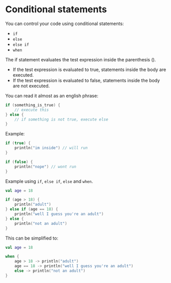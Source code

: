 # Conditional statements

You can control your code using conditional statements:

- `if`
- `else`
- `else if`
- `when`

The if statement evaluates the test expression inside the parenthesis ().

- If the test expression is evaluated to true, statements inside the body are executed.
- If the test expression is evaluated to false, statements inside the body are not executed.

You can read it almost as an english phrase:

```kt
if (something_is_true) {
    // execute this
} else {
    // if something is not true, execute else 
}
```

Example:

```kt
if (true) {
    println("im inside") // will run
}

if (false) {
    println("nope") // wont run
}
```

Example using `if`, `else if`, `else` and `when`.

```kt
val age = 18

if (age > 18) {
    println("adult")
} else if (age == 18) {
    println("well I guess you're an adult")
} else {
    println("not an adult")
}
```

This can be simplified to:
```kt
val age = 18

when {
    age > 18 -> println("adult")
    age == 18 -> println("well I guess you're an adult")
    else -> println("not an adult")
}
```